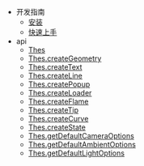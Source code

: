 - 开发指南
  - [安装](/pages/install.md)
  - [快速上手](/pages/quickstart.md)
- api
  - [Thes](/zh-cn/thes.md)
  - [Thes.createGeometry](/zh-cn/createGeometry.md)
  - [Thes.createText](/zh-cn/createGeometry.md)
  - [Thes.createLine](/zh-cn/createGeometry.md)
  - [Thes.createPopup](/zh-cn/createGeometry.md)
  - [Thes.createLoader](/zh-cn/createGeometry.md)
  - [Thes.createFlame](/zh-cn/createGeometry.md)
  - [Thes.createTip](/zh-cn/createGeometry.md)
  - [Thes.createCurve](/zh-cn/createGeometry.md)
  - [Thes.createState](/zh-cn/createGeometry.md)
  - [Thes.getDefaultCameraOptions](/zh-cn/createGeometry.md)
  - [Thes.getDefaultAmbientOptions](/zh-cn/createGeometry.md)
  - [Thes.getDefaultLightOptions](/zh-cn/createGeometry.md)
